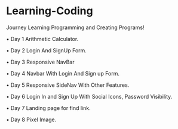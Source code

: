 # Learning-Coding

Journey Learning Programming and Creating Programs!

• Day 1 Arithmetic Calculator.

• Day 2 Login And SignUp Form.

• Day 3 Responsive NavBar

• Day 4 Navbar With Login And Sign up Form.

• Day 5 Responsive SideNav With Other Features.

• Day 6 Login In and Sign Up With Social Icons, Password Visibility.

• Day 7 Landing page for find link.

• Day 8 Pixel Image.
